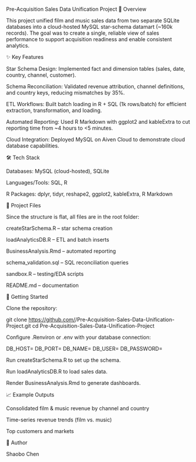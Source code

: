 Pre-Acquisition Sales Data Unification Project
📌 Overview

This project unified film and music sales data from two separate SQLite databases into a cloud-hosted MySQL star-schema datamart (~160k records). The goal was to create a single, reliable view of sales performance to support acquisition readiness and enable consistent analytics.

✨ Key Features

Star Schema Design: Implemented fact and dimension tables (sales, date, country, channel, customer).

Schema Reconciliation: Validated revenue attribution, channel definitions, and country keys, reducing mismatches by 35%.

ETL Workflows: Built batch loading in R + SQL (1k rows/batch) for efficient extraction, transformation, and loading.

Automated Reporting: Used R Markdown with ggplot2 and kableExtra to cut reporting time from ~4 hours to <5 minutes.

Cloud Integration: Deployed MySQL on Aiven Cloud to demonstrate cloud database capabilities.

🛠 Tech Stack

Databases: MySQL (cloud-hosted), SQLite

Languages/Tools: SQL, R

R Packages: dplyr, tidyr, reshape2, ggplot2, kableExtra, R Markdown

📂 Project Files

Since the structure is flat, all files are in the root folder:

createStarSchema.R – star schema creation

loadAnalyticsDB.R – ETL and batch inserts

BusinessAnalysis.Rmd – automated reporting

schema_validation.sql – SQL reconciliation queries

sandbox.R – testing/EDA scripts

README.md – documentation

🚀 Getting Started

Clone the repository:

git clone https://github.com/<username>/Pre-Acquisition-Sales-Data-Unification-Project.git
cd Pre-Acquisition-Sales-Data-Unification-Project


Configure .Renviron or .env with your database connection:

DB_HOST=<host>
DB_PORT=<port>
DB_NAME=<dbname>
DB_USER=<user>
DB_PASSWORD=<password>


Run createStarSchema.R to set up the schema.

Run loadAnalyticsDB.R to load sales data.

Render BusinessAnalysis.Rmd to generate dashboards.

📈 Example Outputs

Consolidated film & music revenue by channel and country

Time-series revenue trends (film vs. music)

Top customers and markets

👥 Author

Shaobo Chen
